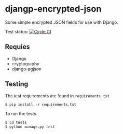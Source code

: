 djangp-encrypted-json
=====================

Some simple encrypted JSON fields for use with Django.

Test status: [![Circle CI](https://circleci.com/gh/LucasRoesler/django-encrypted-json.svg?style=svg)](https://circleci.com/gh/LucasRoesler/django-encrypted-json)

## Requies

* Django
* cryptography
* django-pgjson


## Testing
The test requirements are found in `requirements.txt`

    $ pip install -r requirements.txt

To run the tests

    $ cd tests
    $ python manage.py test
